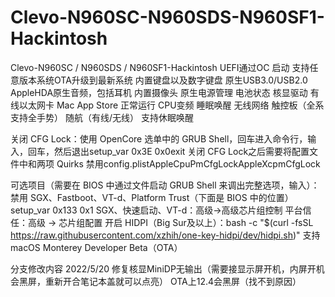 # Clevo-N960SC-N960SDS-N960SF1-Hackintosh
Clevo-N960SC / N960SDS / N960SF1-Hackintosh
UEFI通过OC 启动
支持任意版本系统OTA升级到最新系统
内置键盘以及数字键盘
原生USB3.0/USB2.0
AppleHDA原生音频，包括耳机
内置摄像头
原生电源管理
电池状态
核显驱动
有线以太网卡
Mac App Store 正常运行
CPU变频
睡眠唤醒
无线网络
触控板（全系支持全手势）
随航（有线/无线）
支持休眠唤醒


关闭 CFG Lock：使用 OpenCore 选单中的 GRUB Shell，回车进入命令行，输入，回车，然后退出setup_var 0x3E 0x0exit
关闭 CFG Lock之后需要将配置文件中和两项 Quirks 禁用config.plistAppleCpuPmCfgLockAppleXcpmCfgLock

可选项目（需要在 BIOS 中通过文件启动 GRUB Shell 来调出完整选项，输入）：禁用 SGX、Fastboot、VT-d、Platform Trust（下面是 BIOS 中的位置）setup_var 0x133 0x1
SGX、快速启动、VT-d：高级->高级芯片组控制
平台信任：高级 -> 芯片组配置
开启 HIDPI（Big Sur及以上）：bash -c "$(curl -fsSL https://raw.githubusercontent.com/xzhih/one-key-hidpi/dev/hidpi.sh)"
支持 macOS Monterey Developer Beta（OTA）

分支修改内容
2022/5/20
修复核显MiniDP无输出（需要接显示屏开机，内屏开机会黑屏，重新开合笔记本盖就可以点亮）
OTA上12.4会黑屏（找不到原因）
